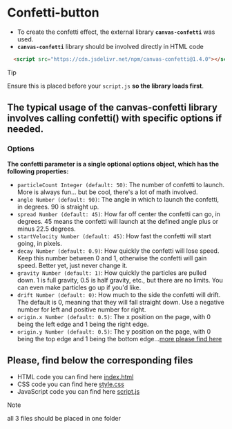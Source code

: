 # Confetti-button

- To create the confetti effect, the external library **`canvas-confetti`** was used.
- **`canvas-confetti`** library should be involved directly in HTML code

``` html
  <script src="https://cdn.jsdelivr.net/npm/canvas-confetti@1.4.0"></script>
```
> [!TIP]
> Ensure this is placed before your `script.js` **so the library loads first**.

## The typical usage of the canvas-confetti library involves calling confetti() with specific options if needed. 

### Options 

**The confetti parameter is a single optional options object, which has the following properties:**

- `particleCount Integer (default: 50)`: The number of confetti to launch. More is always fun... but be cool, there's a lot of math involved.
- `angle Number (default: 90)`: The angle in which to launch the confetti, in degrees. 90 is straight up.
- `spread Number (default: 45)`: How far off center the confetti can go, in degrees. 45 means the confetti will launch at the defined angle plus or minus 22.5 degrees.
- `startVelocity Number (default: 45)`: How fast the confetti will start going, in pixels.
- `decay Number (default: 0.9)`: How quickly the confetti will lose speed. Keep this number between 0 and 1, otherwise the confetti will gain speed. Better yet, just never change it.
- `gravity Number (default: 1)`: How quickly the particles are pulled down. 1 is full gravity, 0.5 is half gravity, etc., but there are no limits. You can even make particles go up if you'd like.
- `drift Number (default: 0)`: How much to the side the confetti will drift. The default is 0, meaning that they will fall straight down. Use a negative number for left and positive number for right.
- `origin.x Number (default: 0.5)`: The x position on the page, with 0 being the left edge and 1 being the right edge.
- `origin.y Number (default: 0.5)`: The y position on the page, with 0 being the top edge and 1 being the bottom edge...[more please find here](https://www.npmjs.com/package/canvas-confetti)


## Please, find below the corresponding files

- HTML code you can find here [index.html](index.html)
- CSS code you can find here [style.css](style.css)
- JavaScript code you can find here [script.js](script.js)

> [!NOTE]
> all 3 files should be placed in one folder

